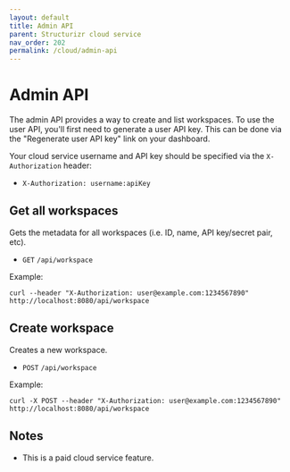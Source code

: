 ```yaml
---
layout: default
title: Admin API
parent: Structurizr cloud service
nav_order: 202
permalink: /cloud/admin-api
---
```


# Admin API

The admin API provides a way to create and list workspaces. To use the user API, you'll first need to generate
a user API key. This can be done via the "Regenerate user API key" link on your dashboard.

Your cloud service username and API key should be specified via the `X-Authorization` header:

- `X-Authorization: username:apiKey`

## Get all workspaces

Gets the metadata for all workspaces (i.e. ID, name, API key/secret pair, etc).

- `GET` `/api/workspace`

Example:

```
curl --header "X-Authorization: user@example.com:1234567890" http://localhost:8080/api/workspace
```

## Create workspace

Creates a new workspace.

- `POST` `/api/workspace`

Example:

```
curl -X POST --header "X-Authorization: user@example.com:1234567890" http://localhost:8080/api/workspace
```

## Notes

- This is a paid cloud service feature.